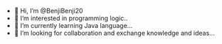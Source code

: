 - 👋 Hi, I’m @BenjiBenji20
- 👀 I’m interested in programming logic..
- 🌱 I’m currently learning Java language...
- 💞️ I’m looking for collaboration and exchange knowledge and ideas...

<!---
BenjiBenji20/BenjiBenji20 is a ✨ special ✨ repository because its `README.md` (this file) appears on your GitHub profile.
You can click the Preview link to take a look at your changes.
--->

